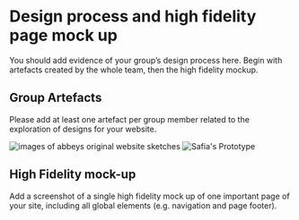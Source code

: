 # Design process and high fidelity page mock up

You should add evidence of your group’s design process here. Begin with artefacts created by the whole team, then the high fidelity mockup.

## Group Artefacts

Please add at least one artefact per group member related to the exploration of designs for your website.

<img src="../sp4-media/abbey-sketch1.jpg" alt="images of abbeys original website sketches">

<img src="/sp4-media/individualprototype.jpg" alt="Safia's Prototype" title="Safia's design Prototype">

## High Fidelity mock-up

Add a screenshot of a single high fidelity mock up of one important page of your site, including all global elements (e.g. navigation and page footer).
